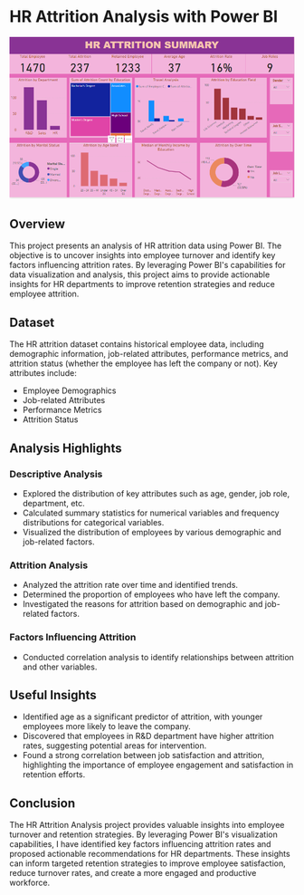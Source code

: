 # HR Attrition Analysis with Power BI
![HR Attrition Analysis with Power BI](https://github.com/Oluchiumeh/HR-Attrition-Analysis/blob/main/HR%20Attrition%20dashboard.png)
## Overview
This project presents an analysis of HR attrition data using Power BI. The objective is to uncover insights into employee turnover and identify key factors influencing attrition rates. By leveraging Power BI's capabilities for data visualization and analysis, this project aims to provide actionable insights for HR departments to improve retention strategies and reduce employee attrition.

## Dataset
The HR attrition dataset contains historical employee data, including demographic information, job-related attributes, performance metrics, and attrition status (whether the employee has left the company or not). Key attributes include:

- Employee Demographics
- Job-related Attributes
- Performance Metrics
- Attrition Status

## Analysis Highlights

### Descriptive Analysis
- Explored the distribution of key attributes such as age, gender, job role, department, etc.
- Calculated summary statistics for numerical variables and frequency distributions for categorical variables.
- Visualized the distribution of employees by various demographic and job-related factors.

### Attrition Analysis
- Analyzed the attrition rate over time and identified trends.
- Determined the proportion of employees who have left the company.
- Investigated the reasons for attrition based on demographic and job-related factors.

### Factors Influencing Attrition
- Conducted correlation analysis to identify relationships between attrition and other variables.

## Useful Insights
- Identified age as a significant predictor of attrition, with younger employees more likely to leave the company.
- Discovered that employees in R&D department have higher attrition rates, suggesting potential areas for intervention.
- Found a strong correlation between job satisfaction and attrition, highlighting the importance of employee engagement and satisfaction in retention efforts.
## Conclusion
The HR Attrition Analysis project provides valuable insights into employee turnover and retention strategies. By leveraging Power BI's visualization capabilities, I have identified key factors influencing attrition rates and proposed actionable recommendations for HR departments. These insights can inform targeted retention strategies to improve employee satisfaction, reduce turnover rates, and create a more engaged and productive workforce.

